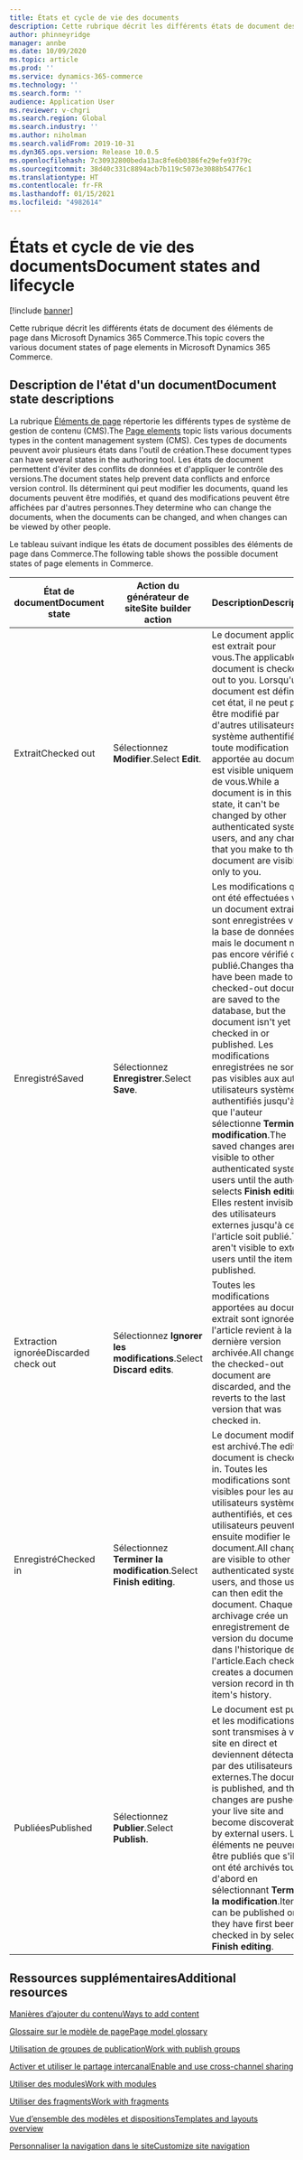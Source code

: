 ```yaml
---
title: États et cycle de vie des documents
description: Cette rubrique décrit les différents états de document des éléments de page dans Microsoft Dynamics 365 Commerce.
author: phinneyridge
manager: annbe
ms.date: 10/09/2020
ms.topic: article
ms.prod: ''
ms.service: dynamics-365-commerce
ms.technology: ''
ms.search.form: ''
audience: Application User
ms.reviewer: v-chgri
ms.search.region: Global
ms.search.industry: ''
ms.author: niholman
ms.search.validFrom: 2019-10-31
ms.dyn365.ops.version: Release 10.0.5
ms.openlocfilehash: 7c30932800beda13ac8fe6b0386fe29efe93f79c
ms.sourcegitcommit: 38d40c331c8894acb7b119c5073e3088b54776c1
ms.translationtype: HT
ms.contentlocale: fr-FR
ms.lasthandoff: 01/15/2021
ms.locfileid: "4982614"
---
```

# <a name="document-states-and-lifecycle"></a><span data-ttu-id="27d20-103">États et cycle de vie des documents</span><span class="sxs-lookup"><span data-stu-id="27d20-103">Document states and lifecycle</span></span>

[!include [banner](includes/banner.md)]

<span data-ttu-id="27d20-104">Cette rubrique décrit les différents états de document des éléments de page dans Microsoft Dynamics 365 Commerce.</span><span class="sxs-lookup"><span data-stu-id="27d20-104">This topic covers the various document states of page elements in Microsoft Dynamics 365 Commerce.</span></span>

## <a name="document-state-descriptions"></a><span data-ttu-id="27d20-105">Description de l'état d'un document</span><span class="sxs-lookup"><span data-stu-id="27d20-105">Document state descriptions</span></span>

<span data-ttu-id="27d20-106">La rubrique [Éléments de page](page-elements-overview.md) répertorie les différents types de système de gestion de contenu (CMS).</span><span class="sxs-lookup"><span data-stu-id="27d20-106">The [Page elements](page-elements-overview.md) topic lists various documents types in the content management system (CMS).</span></span> <span data-ttu-id="27d20-107">Ces types de documents peuvent avoir plusieurs états dans l'outil de création.</span><span class="sxs-lookup"><span data-stu-id="27d20-107">These document types can have several states in the authoring tool.</span></span> <span data-ttu-id="27d20-108">Les états de document permettent d'éviter des conflits de données et d'appliquer le contrôle des versions.</span><span class="sxs-lookup"><span data-stu-id="27d20-108">The document states help prevent data conflicts and enforce version control.</span></span> <span data-ttu-id="27d20-109">Ils déterminent qui peut modifier les documents, quand les documents peuvent être modifiés, et quand des modifications peuvent être affichées par d'autres personnes.</span><span class="sxs-lookup"><span data-stu-id="27d20-109">They determine who can change the documents, when the documents can be changed, and when changes can be viewed by other people.</span></span>

<span data-ttu-id="27d20-110">Le tableau suivant indique les états de document possibles des éléments de page dans Commerce.</span><span class="sxs-lookup"><span data-stu-id="27d20-110">The following table shows the possible document states of page elements in Commerce.</span></span>

| <span data-ttu-id="27d20-111">État de document</span><span class="sxs-lookup"><span data-stu-id="27d20-111">Document state</span></span>      | <span data-ttu-id="27d20-112">Action du générateur de site</span><span class="sxs-lookup"><span data-stu-id="27d20-112">Site builder action</span></span>        | <span data-ttu-id="27d20-113">Description</span><span class="sxs-lookup"><span data-stu-id="27d20-113">Description</span></span>                                                  |
| ------------------- | -------------------------- | ------------------------------------------------------------ |
| <span data-ttu-id="27d20-114">Extrait</span><span class="sxs-lookup"><span data-stu-id="27d20-114">Checked out</span></span>         | <span data-ttu-id="27d20-115">Sélectionnez **Modifier**.</span><span class="sxs-lookup"><span data-stu-id="27d20-115">Select **Edit**.</span></span>           | <span data-ttu-id="27d20-116">Le document applicable est extrait pour vous.</span><span class="sxs-lookup"><span data-stu-id="27d20-116">The applicable document is checked out to you.</span></span> <span data-ttu-id="27d20-117">Lorsqu'un document est défini à cet état, il ne peut pas être modifié par d'autres utilisateurs système authentifiés, et toute modification apportée au document est visible uniquement de vous.</span><span class="sxs-lookup"><span data-stu-id="27d20-117">While a document is in this state, it can't be changed by other authenticated system users, and any changes that you make to the document are visible only to you.</span></span> |
| <span data-ttu-id="27d20-118">Enregistré</span><span class="sxs-lookup"><span data-stu-id="27d20-118">Saved</span></span>               | <span data-ttu-id="27d20-119">Sélectionnez **Enregistrer**.</span><span class="sxs-lookup"><span data-stu-id="27d20-119">Select **Save**.</span></span>           | <span data-ttu-id="27d20-120">Les modifications qui ont été effectuées vers un document extrait sont enregistrées vers la base de données, mais le document n'est pas encore vérifié ou publié.</span><span class="sxs-lookup"><span data-stu-id="27d20-120">Changes that have been made to a checked-out document are saved to the database, but the document isn't yet checked in or published.</span></span> <span data-ttu-id="27d20-121">Les modifications enregistrées ne sont pas visibles aux autres utilisateurs système authentifiés jusqu'à ce que l'auteur sélectionne **Terminer la modification**.</span><span class="sxs-lookup"><span data-stu-id="27d20-121">The saved changes aren't visible to other authenticated system users until the author selects **Finish editing**.</span></span> <span data-ttu-id="27d20-122">Elles restent invisibles des utilisateurs externes jusqu'à ce que l'article soit publié.</span><span class="sxs-lookup"><span data-stu-id="27d20-122">They aren't visible to external users until the item is published.</span></span> |
| <span data-ttu-id="27d20-123">Extraction ignorée</span><span class="sxs-lookup"><span data-stu-id="27d20-123">Discarded check out</span></span> | <span data-ttu-id="27d20-124">Sélectionnez **Ignorer les modifications**.</span><span class="sxs-lookup"><span data-stu-id="27d20-124">Select **Discard edits**.</span></span>  | <span data-ttu-id="27d20-125">Toutes les modifications apportées au document extrait sont ignorées et l'article revient à la dernière version archivée.</span><span class="sxs-lookup"><span data-stu-id="27d20-125">All changes to the checked-out document are discarded, and the item reverts to the last version that was checked in.</span></span> |
| <span data-ttu-id="27d20-126">Enregistré</span><span class="sxs-lookup"><span data-stu-id="27d20-126">Checked in</span></span>          | <span data-ttu-id="27d20-127">Sélectionnez **Terminer la modification**.</span><span class="sxs-lookup"><span data-stu-id="27d20-127">Select **Finish editing**.</span></span> | <span data-ttu-id="27d20-128">Le document modifié est archivé.</span><span class="sxs-lookup"><span data-stu-id="27d20-128">The edited document is checked in.</span></span> <span data-ttu-id="27d20-129">Toutes les modifications sont visibles pour les autres utilisateurs système authentifiés, et ces utilisateurs peuvent ensuite modifier le document.</span><span class="sxs-lookup"><span data-stu-id="27d20-129">All changes are visible to other authenticated system users, and those users can then edit the document.</span></span> <span data-ttu-id="27d20-130">Chaque archivage crée un enregistrement de version du document dans l'historique de l'article.</span><span class="sxs-lookup"><span data-stu-id="27d20-130">Each check-in creates a document version record in the item's history.</span></span> |
| <span data-ttu-id="27d20-131">Publiées</span><span class="sxs-lookup"><span data-stu-id="27d20-131">Published</span></span>           | <span data-ttu-id="27d20-132">Sélectionnez **Publier**.</span><span class="sxs-lookup"><span data-stu-id="27d20-132">Select **Publish**.</span></span>        | <span data-ttu-id="27d20-133">Le document est publié et les modifications sont transmises à votre site en direct et deviennent détectables par des utilisateurs externes.</span><span class="sxs-lookup"><span data-stu-id="27d20-133">The document is published, and the changes are pushed to your live site and become discoverable by external users.</span></span> <span data-ttu-id="27d20-134">Les éléments ne peuvent être publiés que s'ils ont été archivés tout d'abord en sélectionnant **Terminer la modification**.</span><span class="sxs-lookup"><span data-stu-id="27d20-134">Items can be published only if they have first been checked in by selecting **Finish editing**.</span></span> |

## <a name="additional-resources"></a><span data-ttu-id="27d20-135">Ressources supplémentaires</span><span class="sxs-lookup"><span data-stu-id="27d20-135">Additional resources</span></span>

[<span data-ttu-id="27d20-136">Manières d’ajouter du contenu</span><span class="sxs-lookup"><span data-stu-id="27d20-136">Ways to add content</span></span>](add-manage-content.md)

[<span data-ttu-id="27d20-137">Glossaire sur le modèle de page</span><span class="sxs-lookup"><span data-stu-id="27d20-137">Page model glossary</span></span>](page-elements-overview.md)

[<span data-ttu-id="27d20-138">Utilisation de groupes de publication</span><span class="sxs-lookup"><span data-stu-id="27d20-138">Work with publish groups</span></span>](publish-groups.md)

[<span data-ttu-id="27d20-139">Activer et utiliser le partage intercanal</span><span class="sxs-lookup"><span data-stu-id="27d20-139">Enable and use cross-channel sharing</span></span>](cross-channel-sharing.md)

[<span data-ttu-id="27d20-140">Utiliser des modules</span><span class="sxs-lookup"><span data-stu-id="27d20-140">Work with modules</span></span>](work-with-modules.md)

[<span data-ttu-id="27d20-141">Utiliser des fragments</span><span class="sxs-lookup"><span data-stu-id="27d20-141">Work with fragments</span></span>](work-with-fragments.md)

[<span data-ttu-id="27d20-142">Vue d’ensemble des modèles et dispositions</span><span class="sxs-lookup"><span data-stu-id="27d20-142">Templates and layouts overview</span></span>](templates-layouts-overview.md)

[<span data-ttu-id="27d20-143">Personnaliser la navigation dans le site</span><span class="sxs-lookup"><span data-stu-id="27d20-143">Customize site navigation</span></span>](customize-site-navigation.md)
